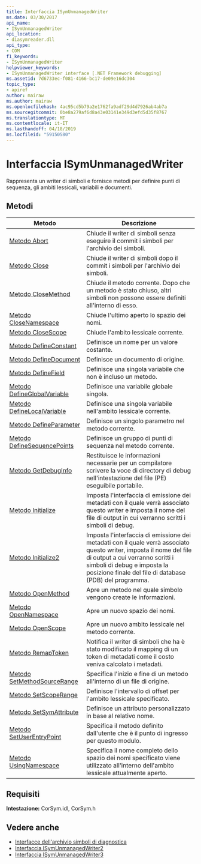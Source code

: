 ```yaml
---
title: Interfaccia ISymUnmanagedWriter
ms.date: 03/30/2017
api_name:
- ISymUnmanagedWriter
api_location:
- diasymreader.dll
api_type:
- COM
f1_keywords:
- ISymUnmanagedWriter
helpviewer_keywords:
- ISymUnmanagedWriter interface [.NET Framework debugging]
ms.assetid: 7d6733ec-f081-4166-bc17-de09e16dc304
topic_type:
- apiref
author: mairaw
ms.author: mairaw
ms.openlocfilehash: 4ac95cd5b79a2e1762fa9adf29d4d7926ab4ab7a
ms.sourcegitcommit: 0be8a279af6d8a43e03141e349d3efd5d35f8767
ms.translationtype: MT
ms.contentlocale: it-IT
ms.lasthandoff: 04/18/2019
ms.locfileid: "59150580"
---
```

# <a name="isymunmanagedwriter-interface"></a>Interfaccia ISymUnmanagedWriter
Rappresenta un writer di simboli e fornisce metodi per definire punti di sequenza, gli ambiti lessicali, variabili e documenti.  
  
## <a name="methods"></a>Metodi  
  
|Metodo|Descrizione|  
|------------|-----------------|  
|[Metodo Abort](../../../../docs/framework/unmanaged-api/diagnostics/isymunmanagedwriter-abort-method.md)|Chiude il writer di simboli senza eseguire il commit i simboli per l'archivio dei simboli.|  
|[Metodo Close](../../../../docs/framework/unmanaged-api/diagnostics/isymunmanagedwriter-close-method.md)|Chiude il writer di simboli dopo il commit i simboli per l'archivio dei simboli.|  
|[Metodo CloseMethod](../../../../docs/framework/unmanaged-api/diagnostics/isymunmanagedwriter-closemethod-method.md)|Chiude il metodo corrente. Dopo che un metodo è stato chiuso, altri simboli non possono essere definiti all'interno di esso.|  
|[Metodo CloseNamespace](../../../../docs/framework/unmanaged-api/diagnostics/isymunmanagedwriter-closenamespace-method.md)|Chiude l'ultimo aperto lo spazio dei nomi.|  
|[Metodo CloseScope](../../../../docs/framework/unmanaged-api/diagnostics/isymunmanagedwriter-closescope-method.md)|Chiude l'ambito lessicale corrente.|  
|[Metodo DefineConstant](../../../../docs/framework/unmanaged-api/diagnostics/isymunmanagedwriter-defineconstant-method.md)|Definisce un nome per un valore costante.|  
|[Metodo DefineDocument](../../../../docs/framework/unmanaged-api/diagnostics/isymunmanagedwriter-definedocument-method.md)|Definisce un documento di origine.|  
|[Metodo DefineField](../../../../docs/framework/unmanaged-api/diagnostics/isymunmanagedwriter-definefield-method.md)|Definisce una singola variabile che non è incluso un metodo.|  
|[Metodo DefineGlobalVariable](../../../../docs/framework/unmanaged-api/diagnostics/isymunmanagedwriter-defineglobalvariable-method.md)|Definisce una variabile globale singola.|  
|[Metodo DefineLocalVariable](../../../../docs/framework/unmanaged-api/diagnostics/isymunmanagedwriter-definelocalvariable-method.md)|Definisce una singola variabile nell'ambito lessicale corrente.|  
|[Metodo DefineParameter](../../../../docs/framework/unmanaged-api/diagnostics/isymunmanagedwriter-defineparameter-method.md)|Definisce un singolo parametro nel metodo corrente.|  
|[Metodo DefineSequencePoints](../../../../docs/framework/unmanaged-api/diagnostics/isymunmanagedwriter-definesequencepoints-method.md)|Definisce un gruppo di punti di sequenza nel metodo corrente.|  
|[Metodo GetDebugInfo](../../../../docs/framework/unmanaged-api/diagnostics/isymunmanagedwriter-getdebuginfo-method.md)|Restituisce le informazioni necessarie per un compilatore scrivere la voce di directory di debug nell'intestazione del file (PE) eseguibile portabile.|  
|[Metodo Initialize](../../../../docs/framework/unmanaged-api/diagnostics/isymunmanagedwriter-initialize-method.md)|Imposta l'interfaccia di emissione dei metadati con il quale verrà associato questo writer e imposta il nome del file di output in cui verranno scritti i simboli di debug.|  
|[Metodo Initialize2](../../../../docs/framework/unmanaged-api/diagnostics/isymunmanagedwriter-initialize2-method.md)|Imposta l'interfaccia di emissione dei metadati con il quale verrà associato questo writer, imposta il nome del file di output a cui verranno scritti i simboli di debug e imposta la posizione finale del file di database (PDB) del programma.|  
|[Metodo OpenMethod](../../../../docs/framework/unmanaged-api/diagnostics/isymunmanagedwriter-openmethod-method.md)|Apre un metodo nel quale simbolo vengono create le informazioni.|  
|[Metodo OpenNamespace](../../../../docs/framework/unmanaged-api/diagnostics/isymunmanagedwriter-opennamespace-method.md)|Apre un nuovo spazio dei nomi.|  
|[Metodo OpenScope](../../../../docs/framework/unmanaged-api/diagnostics/isymunmanagedwriter-openscope-method.md)|Apre un nuovo ambito lessicale nel metodo corrente.|  
|[Metodo RemapToken](../../../../docs/framework/unmanaged-api/diagnostics/isymunmanagedwriter-remaptoken-method.md)|Notifica il writer di simboli che ha è stato modificato il mapping di un token di metadati come il costo veniva calcolato i metadati.|  
|[Metodo SetMethodSourceRange](../../../../docs/framework/unmanaged-api/diagnostics/isymunmanagedwriter-setmethodsourcerange-method.md)|Specifica l'inizio e fine di un metodo all'interno di un file di origine.|  
|[Metodo SetScopeRange](../../../../docs/framework/unmanaged-api/diagnostics/isymunmanagedwriter-setscoperange-method.md)|Definisce l'intervallo di offset per l'ambito lessicale specificato.|  
|[Metodo SetSymAttribute](../../../../docs/framework/unmanaged-api/diagnostics/isymunmanagedwriter-setsymattribute-method.md)|Definisce un attributo personalizzato in base al relativo nome.|  
|[Metodo SetUserEntryPoint](../../../../docs/framework/unmanaged-api/diagnostics/isymunmanagedwriter-setuserentrypoint-method.md)|Specifica il metodo definito dall'utente che è il punto di ingresso per questo modulo.|  
|[Metodo UsingNamespace](../../../../docs/framework/unmanaged-api/diagnostics/isymunmanagedwriter-usingnamespace-method.md)|Specifica il nome completo dello spazio dei nomi specificato viene utilizzato all'interno dell'ambito lessicale attualmente aperto.|  
  
## <a name="requirements"></a>Requisiti  
 **Intestazione:** CorSym.idl, CorSym.h  
  
## <a name="see-also"></a>Vedere anche

- [Interfacce dell'archivio simboli di diagnostica](../../../../docs/framework/unmanaged-api/diagnostics/diagnostics-symbol-store-interfaces.md)
- [Interfaccia ISymUnmanagedWriter2](../../../../docs/framework/unmanaged-api/diagnostics/isymunmanagedwriter2-interface.md)
- [Interfaccia ISymUnmanagedWriter3](../../../../docs/framework/unmanaged-api/diagnostics/isymunmanagedwriter3-interface.md)

